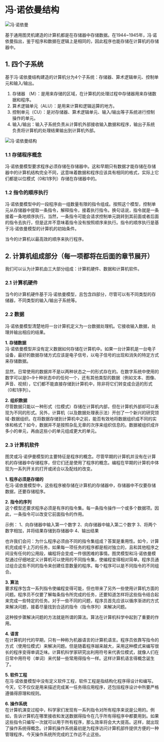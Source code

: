 # 冯·诺依曼结构

![冯·诺依曼](https://bkimg.cdn.bcebos.com/pic/808a27db43f28308d0164edb?x-bce-process=image/format,f_auto/resize,m_lfit,limit_1,h_538)

基于通用图灵机建造的计算机都是在存储器中存储数据。在1944~1945年，冯·诺依曼指出，鉴于程序和数据在逻辑上是相同的，因此程序也能存储在计算机的存储器中。

## 1. 四个子系统
基于冯·诺依曼结构建造的计算机分为4个子系统：存储器、算术逻辑单元、控制单元和输入/输出。

1. 存储器 （M）：是用来存储的区域，在计算机的处理过程中存储器用来存储数据和程序。
2. 算术逻辑单元（ALU）：是用来计算和逻辑运算的地方。
3. 控制单元（CU）：是对存储器、算术逻辑单元、输入/输出等子系统进行控制操作的单元。
4. 输入/输出：输入子系统负责从计算机外部接收输入数据和程序，输出子系统负责将计算机的处理结果输出到计算机外部。

![冯·诺依曼结构](https://bkimg.cdn.bcebos.com/pic/bd315c6034a85edf898e40b647540923dd547520?x-bce-process=image/format,f_auto/watermark,image_d2F0ZXIvYmFpa2UyNzI,g_7,xp_5,yp_5,P_20/resize,m_lfit,limit_1,h_1080)

### 1.1 存储程序概念
冯·诺依曼模型要求程序必须存储在存储器中。这和早期只有数据才能存储在存储器中的计算机结构完全不同，这意味着数据和程序应该具有相同的格式，实际上它们都是以位模式（0和1序列）存储在存储器中的。

### 1.2 指令的顺序执行
冯·诺依曼模型中的一段程序由一组数量有限的指令组成。按照这个模型，控制单元从存储器中提取一条指令，解释指令，接着执行指令。换句话说，指令就是一条接着一条地顺序执行。当然，一条指令可能会请求控制单元跳转到其前面或者后面的指令去执行，但是这并不意味着指令没有按照顺序来执行。指令的顺序执行是基于冯·诺依曼模型的计算机的初始条件。

当今的计算机以最高效的顺序来执行程序。

## 2. 计算机组成部分（每一项都将在后面的章节展开）
我们可以认为计算机由三大部分组成：计算机硬件、数据和计算机软件。

### 2.1 计算机硬件
当今的计算机硬件基于冯·诺依曼模型，且包含四部分，尽管可以有不同类型的存储器，不同类型的输入/输出子系统等。

### 2.2 数据
冯·诺依曼模型清楚地将一台计算机定义为一台数据处理机。它接收输入数据，处理并输出相应的结果。

**1. 存储数据**  
冯·诺依曼模型并没有定义数据如何存储在计算机中。如果一台计算机是一台电子设备，最好的数据存储方式应该是电子信号，以电子信号的出现和消失的特定方式来存储数据。

显然，日常使用的数据并不是以两种状态之一的形式存在的。在数字系统中使用的数字可以是0~9十种状态中的任何一个，还有其他类型的数据（例如文本、图像、声音、视频），它们都不能直接存储到计算机中，除非将它们转变成合适的形式（0和1序列）。

**2. 组织数据**  
尽管数据只能以一种形式（位模式）存储在计算机内部，但在计算机外部却可以表现为不同的形式。另外，计算机（以及数据处理表示法）开创了一个新兴的研究领域-数据组织。在将数据存储到计算机中之前，能否有效地将数据组织成不同的实体和格式？如今，数据并不是按照杂乱无章的次序来组织信息的。数据被组织成许多小的单元，再由这些小的单元组成更大的单元。

### 2.3 计算机软件
图灵或冯·诺伊曼模型的主要特征是程序的概念。尽管早期的计算机并没有在计算机的存储器中存储程序，但它们还是使用了程序的概念。编程在早期的计算机中体现为一系列开关的打开或闭合以及配线的改变。

**1. 程序必须是存储的**  
在冯·诺依曼模型中，这些程序被存储在计算机的存储器中，存储器中不仅要存储数据，还要存储程序。

**2. 指令的序列**  
这个模型还要求程序必须是有序的指令集。每一条指令操作一个或多个数据项。因此，一条指令可以改变它前面指令的作用。

示例：
1、向存储器中输入第一个数字
2、向存储器中输入第二个数字
3、将两个数字相加，并将结果存储到存储器中
4、输出结果

也许我们会问：为什么程序必须由不同的指令集组成？答案是重用性。如今，计算机完成成千上万的任务，如果每一项任务的程序都是相对独立的，且和其他程序之间没有任何的公用段，编程将会变成一件很困难的事情。图灵模型和冯·诺依曼模型通过仔细地定义计算机可以使用的不同指令集，使编程变得相对简单。程序员通过组合这些不同的指令来创建任意数量的程序。每个程序可以是不同指令的不同组合。

**3. 算法**  
要求程序包含一系列指令使编程变得可能，但也带来了另外一些使用计算机方面的问题。程序员不仅要了解每条指令所完成的任务，还要知道怎样将这些指令结合起来完成一些特定的任务。对于一些不同的问题，程序员首先应该以循序渐进的方式来解决问题，接着尽量找到合适的指令（指令序列）来解决问题。

这种按步骤解决问题的方法就是所谓的算法。算法在计算机科学中起到了重要的作用。

**4. 语言**  
在计算机时代的早期，只有一种称为机器语言的计算机语言。程序员依靠写指令的方式（使用位模式）来解决问题。但是随着程序越来越大，采用这种模式来编写很长的程序变得单调乏味。计算机科学家研究出利用符号来代表位模式，就像人们在日常中用符号（单词）来代替一些常用得指令一样。这样计算机语言得概念诞生了。

**5. 软件工程**  
在冯·诺依曼模型中没有定义软件工程，软件工程是指结构化程序得设计和编写。今天，它不仅仅是用来描述完成某一任务得应用程序，还包括程序设计中所要严格遵循得原理和规则。

**6. 操作系统**  
在计算机演变过程中，科学家们发现有一系列指令对所有程序来说是公用的。例如，告诉计算机在哪里接收和发送数据得指令在几乎所有得程序中都要用到。如果这些指令只编写一次就可以用于所有程序，那么效率将会大大提高。这样，就出现了操作系统得概念。计算机操作系统最初是为程序访问计算机部件提供方便的一种管理程序。今天操作系统所完成的工作远不止这些。